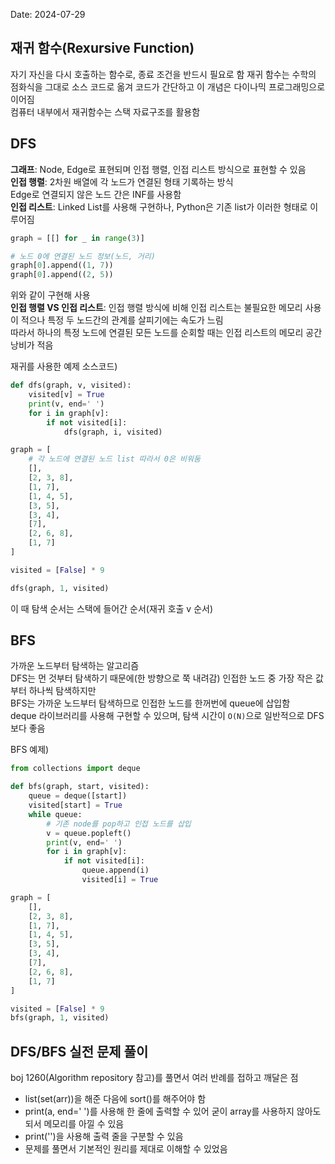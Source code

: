 Date: 2024-07-29

## 재귀 함수(Rexursive Function)
자기 자신을 다시 호출하는 함수로, 종료 조건을 반드시 필요로 함
재귀 함수는 수학의 점화식을 그대로 소스 코드로 옮겨 코드가 간단하고 이 개념은 다이나믹 프로그래밍으로 이어짐  
컴퓨터 내부에서 재귀함수는 스택 자료구조를 활용함  

## DFS
**그래프**: Node, Edge로 표현되며 인접 행렬, 인접 리스트 방식으로 표현할 수 있음  
**인접 행렬**: 2차원 배열에 각 노드가 연결된 형태 기록하는 방식  
Edge로 연결되지 않은 노드 간은 INF를 사용함  
**인접 리스트**: Linked List를 사용해 구현하나, Python은 기존 list가 이러한 형태로 이루어짐  
```python
graph = [[] for _ in range(3)]

# 노드 0에 연결된 노드 정보(노드, 거리)
graph[0].append((1, 7))
graph[0].append((2, 5))
```
위와 같이 구현해 사용  
**인접 행렬 VS 인접 리스트**: 인접 행렬 방식에 비해 인접 리스트는 불필요한 메모리 사용이 적으나 특정 두 노드간의 관계를 살피기에는 속도가 느림  
따라서 하나의 특정 노드에 연결된 모든 노드를 순회할 때는 인접 리스트의 메모리 공간 낭비가 적음  

재귀를 사용한 예제 소스코드) 
```python
def dfs(graph, v, visited):
    visited[v] = True
    print(v, end=' ')
    for i in graph[v]:
        if not visited[i]:
            dfs(graph, i, visited)

graph = [
    # 각 노드에 연결된 노드 list 따라서 0은 비워둠
    [],
    [2, 3, 8],
    [1, 7],
    [1, 4, 5],
    [3, 5],
    [3, 4],
    [7],
    [2, 6, 8],
    [1, 7]
]

visited = [False] * 9

dfs(graph, 1, visited)
```
이 때 탐색 순서는 스택에 들어간 순서(재귀 호출 v 순서)

## BFS  
가까운 노드부터 탐색하는 알고리즘  
DFS는 먼 것부터 탐색하기 때문에(한 방향으로 쭉 내려감) 인접한 노드 중 가장 작은 값부터 하나씩 탐색하지만  
BFS는 가까운 노드부터 탐색하므로 인접한 노드를 한꺼번에 queue에 삽입함  
deque 라이브러리를 사용해 구현할 수 있으며, 탐색 시간이 ```O(N)```으로 일반적으로 DFS보다 좋음  

BFS 예제)
```python  
from collections import deque

def bfs(graph, start, visited):
    queue = deque([start])
    visited[start] = True
    while queue:
        # 기존 node를 pop하고 인접 노드를 삽입
        v = queue.popleft()
        print(v, end=' ')
        for i in graph[v]:
            if not visited[i]:
                queue.append(i)
                visited[i] = True

graph = [
    [],
    [2, 3, 8],
    [1, 7],
    [1, 4, 5],
    [3, 5],
    [3, 4],
    [7],
    [2, 6, 8],
    [1, 7]
]

visited = [False] * 9
bfs(graph, 1, visited)
```

## DFS/BFS 실전 문제 풀이
boj 1260(Algorithm repository 참고)를 풀면서 여러 반례를 접하고 깨달은 점  
* list(set(arr))을 해준 다음에 sort()를 해주어야 함  
* print(a, end=' ')를 사용해 한 줄에 출력할 수 있어 굳이 array를 사용하지 않아도 되서 메모리를 아낄 수 있음  
* print('')을 사용해 출력 줄을 구분할 수 있음
* 문제를 풀면서 기본적인 원리를 제대로 이해할 수 있었음  
